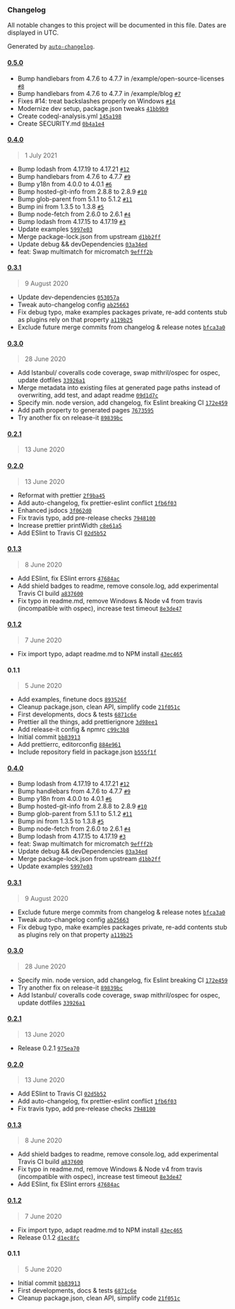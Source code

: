 ### Changelog

All notable changes to this project will be documented in this file. Dates are displayed in UTC.

Generated by [`auto-changelog`](https://github.com/CookPete/auto-changelog).

#### [0.5.0](https://github.com/webketje/metalsmith-taxonomy/compare/0.4.0...0.5.0)

- Bump handlebars from 4.7.6 to 4.7.7 in /example/open-source-licenses [`#8`](https://github.com/webketje/metalsmith-taxonomy/pull/8)
- Bump handlebars from 4.7.6 to 4.7.7 in /example/blog [`#7`](https://github.com/webketje/metalsmith-taxonomy/pull/7)
- Fixes #14: treat backslashes properly on Windows [`#14`](https://github.com/webketje/metalsmith-taxonomy/issues/14)
- Modernize dev setup, package.json tweaks [`41bb9b9`](https://github.com/webketje/metalsmith-taxonomy/commit/41bb9b9a2397872f191f42d9688c33272b5595b2)
- Create codeql-analysis.yml [`145a198`](https://github.com/webketje/metalsmith-taxonomy/commit/145a19871383a5b6794dc8222d9e1f3fedfda3ab)
- Create SECURITY.md [`0b4a1e4`](https://github.com/webketje/metalsmith-taxonomy/commit/0b4a1e41780860cff0e6c53e1218ec99e6fef623)

#### [0.4.0](https://github.com/webketje/metalsmith-taxonomy/compare/0.3.1...0.4.0)

> 1 July 2021

- Bump lodash from 4.17.19 to 4.17.21 [`#12`](https://github.com/webketje/metalsmith-taxonomy/pull/12)
- Bump handlebars from 4.7.6 to 4.7.7 [`#9`](https://github.com/webketje/metalsmith-taxonomy/pull/9)
- Bump y18n from 4.0.0 to 4.0.1 [`#6`](https://github.com/webketje/metalsmith-taxonomy/pull/6)
- Bump hosted-git-info from 2.8.8 to 2.8.9 [`#10`](https://github.com/webketje/metalsmith-taxonomy/pull/10)
- Bump glob-parent from 5.1.1 to 5.1.2 [`#11`](https://github.com/webketje/metalsmith-taxonomy/pull/11)
- Bump ini from 1.3.5 to 1.3.8 [`#5`](https://github.com/webketje/metalsmith-taxonomy/pull/5)
- Bump node-fetch from 2.6.0 to 2.6.1 [`#4`](https://github.com/webketje/metalsmith-taxonomy/pull/4)
- Bump lodash from 4.17.15 to 4.17.19 [`#3`](https://github.com/webketje/metalsmith-taxonomy/pull/3)
- Update examples [`5997e03`](https://github.com/webketje/metalsmith-taxonomy/commit/5997e0394a6bc795eec31a8a5643360404a18315)
- Merge package-lock.json from upstream [`d1bb2ff`](https://github.com/webketje/metalsmith-taxonomy/commit/d1bb2ff6903fe7a9bbc11296079b7ba4cc7088f0)
- Update debug && devDependencies [`03a34ed`](https://github.com/webketje/metalsmith-taxonomy/commit/03a34edc8c4f5549e976b4c86fb23828c3f5f2c3)
- feat: Swap multimatch for micromatch [`9efff2b`](https://github.com/webketje/metalsmith-taxonomy/commit/9efff2b6a08e7fe2edc979680cd62db5979c171f)

#### [0.3.1](https://github.com/webketje/metalsmith-taxonomy/compare/0.3.0...0.3.1)

> 9 August 2020

- Update dev-dependencies [`053057a`](https://github.com/webketje/metalsmith-taxonomy/commit/053057aa07b0581472e78ca69de121bd0c4a24c0)
- Tweak auto-changelog config [`ab25663`](https://github.com/webketje/metalsmith-taxonomy/commit/ab256638d33bc23e5ec9a0baa01c1a600fb2ac9a)
- Fix debug typo, make examples packages private, re-add contents stub as plugins rely on that property [`a119b25`](https://github.com/webketje/metalsmith-taxonomy/commit/a119b25875c2caee6b433e2274c74845853bafa5)
- Exclude future merge commits from changelog & release notes [`bfca3a0`](https://github.com/webketje/metalsmith-taxonomy/commit/bfca3a02807b7e12c3121403198f0cbf2582aaf0)

#### [0.3.0](https://github.com/webketje/metalsmith-taxonomy/compare/0.2.1...0.3.0)

> 28 June 2020

- Add Istanbul/ coveralls code coverage, swap mithril/ospec for ospec, update dotfiles [`33926a1`](https://github.com/webketje/metalsmith-taxonomy/commit/33926a1e11d66adf8a86d3b44023c7b1d039a388)
- Merge metadata into existing files at generated page paths instead of overwriting, add test, and adapt readme [`09d1d7c`](https://github.com/webketje/metalsmith-taxonomy/commit/09d1d7c96b2e11edf8d4de603c188591e074e5e5)
- Specify min. node version, add changelog, fix Eslint breaking CI [`172e459`](https://github.com/webketje/metalsmith-taxonomy/commit/172e459f6d01d75db5f008dbaa5c82400ba2f75e)
- Add path property to generated pages [`7673595`](https://github.com/webketje/metalsmith-taxonomy/commit/767359586ddcecae33709e669414a34badf3787e)
- Try another fix on release-it [`89839bc`](https://github.com/webketje/metalsmith-taxonomy/commit/89839bc3efaf79b67561048bce757c8e8408661b)

#### [0.2.1](https://github.com/webketje/metalsmith-taxonomy/compare/0.2.0...0.2.1)

> 13 June 2020

#### [0.2.0](https://github.com/webketje/metalsmith-taxonomy/compare/0.1.3...0.2.0)

> 13 June 2020

- Reformat with prettier [`2f9ba45`](https://github.com/webketje/metalsmith-taxonomy/commit/2f9ba45bdc75826c45a7030c7df08de25a00dd8a)
- Add auto-changelog, fix prettier-eslint conflict [`1fb6f03`](https://github.com/webketje/metalsmith-taxonomy/commit/1fb6f0386cd8a8e50900b4632d1751977f175404)
- Enhanced jsdocs [`3f062d0`](https://github.com/webketje/metalsmith-taxonomy/commit/3f062d0d47c6eabb886c4712c7ff1c85a4d1a99e)
- Fix travis typo, add pre-release checks [`7948100`](https://github.com/webketje/metalsmith-taxonomy/commit/79481003cd585d6b334afc8f1706327ce495bf71)
- Increase prettier printWidth [`c8e61a5`](https://github.com/webketje/metalsmith-taxonomy/commit/c8e61a5f76d7fd7e719495ff511704889c383807)
- Add ESlint to Travis CI [`02d5b52`](https://github.com/webketje/metalsmith-taxonomy/commit/02d5b5264465f4bac7f09752527814b1e5993ec4)

#### [0.1.3](https://github.com/webketje/metalsmith-taxonomy/compare/0.1.2...0.1.3)

> 8 June 2020

- Add ESlint, fix ESlint errors [`47684ac`](https://github.com/webketje/metalsmith-taxonomy/commit/47684ac6bc2536c9c40a0eff5683828604d507ee)
- Add shield badges to readme, remove console.log, add experimental Travis CI build [`a837600`](https://github.com/webketje/metalsmith-taxonomy/commit/a83760051e3bd26b1fa76ce3d236cf9e9bee650c)
- Fix typo in readme.md, remove Windows & Node v4 from travis (incompatible with ospec), increase test timeout [`8e3de47`](https://github.com/webketje/metalsmith-taxonomy/commit/8e3de472843a3b248e3713dafe6d3fafce00209d)

#### [0.1.2](https://github.com/webketje/metalsmith-taxonomy/compare/0.1.1...0.1.2)

> 7 June 2020

- Fix import typo, adapt readme.md to NPM install [`43ec465`](https://github.com/webketje/metalsmith-taxonomy/commit/43ec465d319b20baecb263ec5e94bbaaa39a8584)

#### 0.1.1

> 5 June 2020

- Add examples, finetune docs [`893526f`](https://github.com/webketje/metalsmith-taxonomy/commit/893526f13e5d2502c9dcf1273336ce9654329615)
- Cleanup package.json, clean API, simplify code [`21f051c`](https://github.com/webketje/metalsmith-taxonomy/commit/21f051c0e02a57480c21e764693550c6e82fc8a6)
- First developments, docs & tests [`6871c6e`](https://github.com/webketje/metalsmith-taxonomy/commit/6871c6e230ccd0fda92237a0a73b1b3456012c54)
- Prettier all the things, add prettierignore [`3d98ee1`](https://github.com/webketje/metalsmith-taxonomy/commit/3d98ee177021ee4dfa836d882ca40605427ee1a0)
- Add release-it config & npmrc [`c99c3b8`](https://github.com/webketje/metalsmith-taxonomy/commit/c99c3b87ff673ac8239d46ccd5ace708c71d3022)
- Initial commit [`bb83913`](https://github.com/webketje/metalsmith-taxonomy/commit/bb8391389e48d0311d98d0de065c2dd2fed9e112)
- Add prettierrc, editorconfig [`884e961`](https://github.com/webketje/metalsmith-taxonomy/commit/884e961bde3434f330c1251789cf56bf5b27796f)
- Include repository field in package.json [`b555f1f`](https://github.com/webketje/metalsmith-taxonomy/commit/b555f1f26cb678c0f0746911a9ea159e51156513)

<!-- auto-changelog-above -->
#### [0.4.0](https://github.com/webketje/metalsmith-taxonomy/compare/0.3.1...0.4.0)

- Bump lodash from 4.17.19 to 4.17.21 [`#12`](https://github.com/webketje/metalsmith-taxonomy/pull/12)
- Bump handlebars from 4.7.6 to 4.7.7 [`#9`](https://github.com/webketje/metalsmith-taxonomy/pull/9)
- Bump y18n from 4.0.0 to 4.0.1 [`#6`](https://github.com/webketje/metalsmith-taxonomy/pull/6)
- Bump hosted-git-info from 2.8.8 to 2.8.9 [`#10`](https://github.com/webketje/metalsmith-taxonomy/pull/10)
- Bump glob-parent from 5.1.1 to 5.1.2 [`#11`](https://github.com/webketje/metalsmith-taxonomy/pull/11)
- Bump ini from 1.3.5 to 1.3.8 [`#5`](https://github.com/webketje/metalsmith-taxonomy/pull/5)
- Bump node-fetch from 2.6.0 to 2.6.1 [`#4`](https://github.com/webketje/metalsmith-taxonomy/pull/4)
- Bump lodash from 4.17.15 to 4.17.19 [`#3`](https://github.com/webketje/metalsmith-taxonomy/pull/3)
- feat: Swap multimatch for micromatch [`9efff2b`](https://github.com/webketje/metalsmith-taxonomy/commit/9efff2b6a08e7fe2edc979680cd62db5979c171f)
- Update debug && devDependencies [`03a34ed`](https://github.com/webketje/metalsmith-taxonomy/commit/03a34edc8c4f5549e976b4c86fb23828c3f5f2c3)
- Merge package-lock.json from upstream [`d1bb2ff`](https://github.com/webketje/metalsmith-taxonomy/commit/d1bb2ff6903fe7a9bbc11296079b7ba4cc7088f0)
- Update examples [`5997e03`](https://github.com/webketje/metalsmith-taxonomy/commit/5997e0394a6bc795eec31a8a5643360404a18315)

#### [0.3.1](https://github.com/webketje/metalsmith-taxonomy/compare/0.3.0...0.3.1)

> 9 August 2020

- Exclude future merge commits from changelog & release notes [`bfca3a0`](https://github.com/webketje/metalsmith-taxonomy/commit/bfca3a02807b7e12c3121403198f0cbf2582aaf0)
- Tweak auto-changelog config [`ab25663`](https://github.com/webketje/metalsmith-taxonomy/commit/ab256638d33bc23e5ec9a0baa01c1a600fb2ac9a)
- Fix debug typo, make examples packages private, re-add contents stub as plugins rely on that property [`a119b25`](https://github.com/webketje/metalsmith-taxonomy/commit/a119b25875c2caee6b433e2274c74845853bafa5)

#### [0.3.0](https://github.com/webketje/metalsmith-taxonomy/compare/0.2.1...0.3.0)

> 28 June 2020

- Specify min. node version, add changelog, fix Eslint breaking CI [`172e459`](https://github.com/webketje/metalsmith-taxonomy/commit/172e459f6d01d75db5f008dbaa5c82400ba2f75e)
- Try another fix on release-it [`89839bc`](https://github.com/webketje/metalsmith-taxonomy/commit/89839bc3efaf79b67561048bce757c8e8408661b)
- Add Istanbul/ coveralls code coverage, swap mithril/ospec for ospec, update dotfiles [`33926a1`](https://github.com/webketje/metalsmith-taxonomy/commit/33926a1e11d66adf8a86d3b44023c7b1d039a388)

#### [0.2.1](https://github.com/webketje/metalsmith-taxonomy/compare/0.2.0...0.2.1)

> 13 June 2020

- Release 0.2.1 [`975ea70`](https://github.com/webketje/metalsmith-taxonomy/commit/975ea701aff532db837c274e1fdfc7d9a022bb19)

#### [0.2.0](https://github.com/webketje/metalsmith-taxonomy/compare/0.1.3...0.2.0)

> 13 June 2020

- Add ESlint to Travis CI [`02d5b52`](https://github.com/webketje/metalsmith-taxonomy/commit/02d5b5264465f4bac7f09752527814b1e5993ec4)
- Add auto-changelog, fix prettier-eslint conflict [`1fb6f03`](https://github.com/webketje/metalsmith-taxonomy/commit/1fb6f0386cd8a8e50900b4632d1751977f175404)
- Fix travis typo, add pre-release checks [`7948100`](https://github.com/webketje/metalsmith-taxonomy/commit/79481003cd585d6b334afc8f1706327ce495bf71)

#### [0.1.3](https://github.com/webketje/metalsmith-taxonomy/compare/0.1.2...0.1.3)

> 8 June 2020

- Add shield badges to readme, remove console.log, add experimental Travis CI build [`a837600`](https://github.com/webketje/metalsmith-taxonomy/commit/a83760051e3bd26b1fa76ce3d236cf9e9bee650c)
- Fix typo in readme.md, remove Windows & Node v4 from travis (incompatible with ospec), increase test timeout [`8e3de47`](https://github.com/webketje/metalsmith-taxonomy/commit/8e3de472843a3b248e3713dafe6d3fafce00209d)
- Add ESlint, fix ESlint errors [`47684ac`](https://github.com/webketje/metalsmith-taxonomy/commit/47684ac6bc2536c9c40a0eff5683828604d507ee)

#### [0.1.2](https://github.com/webketje/metalsmith-taxonomy/compare/0.1.1...0.1.2)

> 7 June 2020

- Fix import typo, adapt readme.md to NPM install [`43ec465`](https://github.com/webketje/metalsmith-taxonomy/commit/43ec465d319b20baecb263ec5e94bbaaa39a8584)
- Release 0.1.2 [`d1ec8fc`](https://github.com/webketje/metalsmith-taxonomy/commit/d1ec8fcadcdbb4030903d8c222f2c30ac14c4460)

#### 0.1.1

> 5 June 2020

- Initial commit [`bb83913`](https://github.com/webketje/metalsmith-taxonomy/commit/bb8391389e48d0311d98d0de065c2dd2fed9e112)
- First developments, docs & tests [`6871c6e`](https://github.com/webketje/metalsmith-taxonomy/commit/6871c6e230ccd0fda92237a0a73b1b3456012c54)
- Cleanup package.json, clean API, simplify code [`21f051c`](https://github.com/webketje/metalsmith-taxonomy/commit/21f051c0e02a57480c21e764693550c6e82fc8a6)
